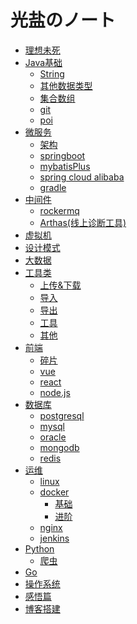 # 光盐のノート
* [理想未死](README.md)
* [Java基础]()
    * [String](java/patzn/string.md)
    * [其他数据类型](java/patzn/dataType.md)
    * [集合数组](java/patzn/collection.md)
    * [git](java/patzn/git.md)
    * [poi](java/patzn/poi.md)
* [微服务]()
    * [架构]()
    * [springboot](java/example2.md)
    * [mybatisPlus](java/patzn/mybatis.md)
    * [spring cloud alibaba](java/alibaba.md)
    * [gradle](java/gradle.md)
* [中间件]()
	 * [rockermq](java/rocket.md)
	 * [Arthas(线上诊断工具)]()
* [虚拟机](java/jvm.md)
* [设计模式](java/example2.md)
* [大数据](java/example2.md) 
* [工具类](java/patzn/readme.md)
    * [上传&下载](java/patzn/upload.md)
    * [导入](java/patzn/input.md)
    * [导出]()
    * [工具]()
    * [其他](java/patzn/debris.md)
* [前端]()
	* [碎片](js/debris.md)
	* [vue](java/example2.md)
	* [react](java/example2.md)
	* [node.js](java/example2.md)
* [数据库]()
	* [postgresql](sql/pgsql.md)
	* [mysql](java/example2.md)
	* [oracle](java/example2.md)
	* [mongodb](java/example2.md)
	* [redis](java/example2.md)
* [运维]()
	* [linux](linux/linux.md)
	* [docker]()
		* [基础](linux/docker_basic.md)
		* [进阶](linux/docker_pro.md)
	* [nginx](linux/nginx.md)
	* [jenkins](linux/jenkins.md)
* [Python](section2/README.md)
    * [爬虫](section2/example1.md)
* [ Go]()
* [操作系统](mac/experience.md)
* [感悟篇]()
* [博客搭建]()